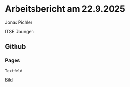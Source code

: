 # Arbeitsbericht am 22.9.2025
Jonas Pichler

ITSE Übungen
## Github  
### Pages

```
Textfeld
```

[Bild](4AHITS-ITSE-Pichler/berichte/492254033-6f0f57b8-5dd5-4ffc-b653-67fee8106347.png)
